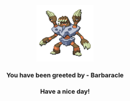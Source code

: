 <p align="center">
            <img src="https://raw.githubusercontent.com/PokeAPI/sprites/master/sprites/pokemon/689.png" width="150" height="150">
          </p>
          <h3 align="center">You have been greeted by - <b>Barbaracle</b></h3>
          <h3 align="center">Have a nice day!</h3>
        